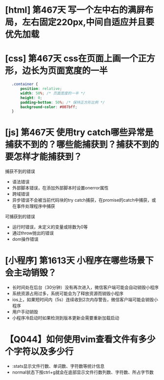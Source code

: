 # [html] 第467天 写一个左中右的满屏布局，左右固定220px,中间自适应并且要优先加载

# [css] 第467天 css在页面上画一个正方形，边长为页面宽度的一半

```css
   .container {
       position: relative;
       width: 50%; /* 页面宽度的一半 */
       height: 0;
       padding-bottom: 50%; /* 保持正方形比例 */
       background-color: #007bff;
   }
```

# [js] 第467天 使用try catch哪些异常是捕获不到的？哪些能捕获到？捕获不到的要怎样才能捕获到？

捕获不到的错误
- 语法错误
- 外部脚本错误，在添加外部脚本时设置onerror属性
- 跨域错误
- 异步错误不会被当前代码块的try catch捕获，在promise的catch中捕获，或在事件处理程序中捕获

可捕获到的错误
- 运行时错误，未定义的变量或除数为0等
- 通过throw抛出的错误
- dom操作错误

# [小程序] 第1613天 小程序在哪些场景下会主动销毁？

- 长时间处在后台（30分钟）没有再次进入，微信客户端可能会自动销毁小程序
- 系统资源占用过多，系统可能会为了释放资源而销毁小程序
- ios上，如果短时间内（5s）连续收到2次内存警告，微信客户端可能会销毁小程序
- 用户手动销毁
- 小程序冷启动时如果检测到版本更新会需要重新加载启动

# 【Q044】如何使用vim查看文件有多少个字符以及多少行

- :stats显示文件行数、单词数、字符数等统计信息
- normal状态下按ctrl+g就会在底部显示文件行数列数、字符数、所占字节数
